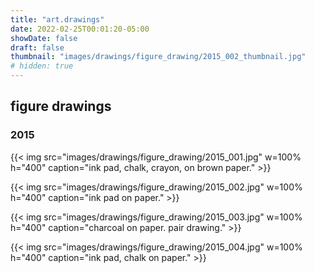 ```yaml
---
title: "art.drawings"
date: 2022-02-25T00:01:20-05:00
showDate: false
draft: false
thumbnail: "images/drawings/figure_drawing/2015_002_thumbnail.jpg"
# hidden: true
---
```


## figure drawings

### 2015

{{< img src="images/drawings/figure_drawing/2015_001.jpg" w=100% h="400" caption="ink pad, chalk, crayon, on brown paper." >}}

{{< img src="images/drawings/figure_drawing/2015_002.jpg" w=100% h="400" caption="ink pad on paper." >}}

{{< img src="images/drawings/figure_drawing/2015_003.jpg" w=100% h="400" caption="charcoal on paper. pair drawing." >}}

{{< img src="images/drawings/figure_drawing/2015_004.jpg" w=100% h="400" caption="ink pad, chalk on paper." >}}
